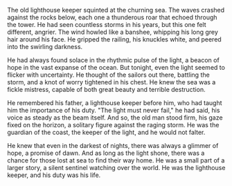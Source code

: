 The old lighthouse keeper squinted at the churning sea. The waves crashed against the rocks below, each one a thunderous roar that echoed through the tower. He had seen countless storms in his years, but this one felt different, angrier. The wind howled like a banshee, whipping his long grey hair around his face. He gripped the railing, his knuckles white, and peered into the swirling darkness.

He had always found solace in the rhythmic pulse of the light, a beacon of hope in the vast expanse of the ocean. But tonight, even the light seemed to flicker with uncertainty. He thought of the sailors out there, battling the storm, and a knot of worry tightened in his chest. He knew the sea was a fickle mistress, capable of both great beauty and terrible destruction.

He remembered his father, a lighthouse keeper before him, who had taught him the importance of his duty. "The light must never fail," he had said, his voice as steady as the beam itself. And so, the old man stood firm, his gaze fixed on the horizon, a solitary figure against the raging storm. He was the guardian of the coast, the keeper of the light, and he would not falter.

He knew that even in the darkest of nights, there was always a glimmer of hope, a promise of dawn. And as long as the light shone, there was a chance for those lost at sea to find their way home. He was a small part of a larger story, a silent sentinel watching over the world. He was the lighthouse keeper, and his duty was his life.
